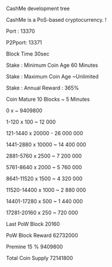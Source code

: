 
CashMe development tree

CashMe is a PoS-based cryptocurrency. !


Port : 13370

P2Pport: 13371

Block Time 30sec

Stake : Minimum Coin Age 60 Minutes

Stake : Maximum Coin Age ~Unlimited

Stake : Annual Reward : 365% 

Coin Mature 10 Blocks ~ 5 Minutes


0		x       ~    9409800

1-120		x   100 ~     12 000

121-1440	x 20000 - 26 000 000 

1441-2880	x 10000 ~ 14 400 000

2881-5760	x  2500 ~  7 200 000

5761-8640	x  2000 ~  5 760 000

8641-11520	x  1500 ~  4 320 000

11520-14400	x  1000 ~  2 880 000

14401-17280	x   500 ~  1 440 000

17281-20160	x   250 ~    720 000

Last PoW Block 20160 

PoW Block Reward  62732000

Premine 15 %       9409800

Total Coin Supply 72141800

